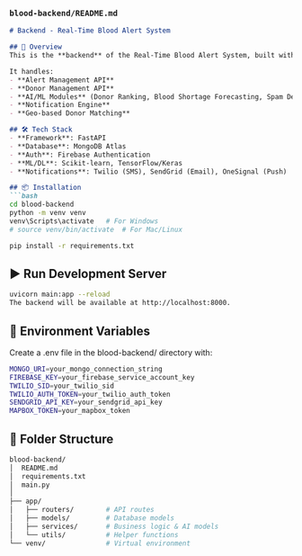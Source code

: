### `blood-backend/README.md`
```markdown
# Backend - Real-Time Blood Alert System

## 🚀 Overview
This is the **backend** of the Real-Time Blood Alert System, built with **FastAPI** and **Python**.

It handles:
- **Alert Management API**
- **Donor Management API**
- **AI/ML Modules** (Donor Ranking, Blood Shortage Forecasting, Spam Detection)
- **Notification Engine**
- **Geo-based Donor Matching**

## 🛠️ Tech Stack
- **Framework**: FastAPI
- **Database**: MongoDB Atlas
- **Auth**: Firebase Authentication
- **ML/DL**: Scikit-learn, TensorFlow/Keras
- **Notifications**: Twilio (SMS), SendGrid (Email), OneSignal (Push)

## 📦 Installation
```bash
cd blood-backend
python -m venv venv
venv\Scripts\activate   # For Windows
# source venv/bin/activate  # For Mac/Linux

pip install -r requirements.txt
```
## ▶️ Run Development Server
```bash
uvicorn main:app --reload
The backend will be available at http://localhost:8000.
```

## 🔑 Environment Variables
Create a .env file in the blood-backend/ directory with:
```bash
MONGO_URI=your_mongo_connection_string
FIREBASE_KEY=your_firebase_service_account_key
TWILIO_SID=your_twilio_sid
TWILIO_AUTH_TOKEN=your_twilio_auth_token
SENDGRID_API_KEY=your_sendgrid_api_key
MAPBOX_TOKEN=your_mapbox_token
```
## 📂 Folder Structure
```bash
blood-backend/
│  README.md
│  requirements.txt
│  main.py
│
├── app/
│   ├── routers/        # API routes
│   ├── models/         # Database models
│   ├── services/       # Business logic & AI models
│   └── utils/          # Helper functions
└── venv/               # Virtual environment 
```